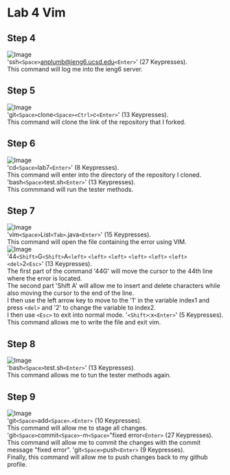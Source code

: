 # Lab 4 Vim <br>
## Step 4 <br>
![Image](ssh.png) <br>
'ssh```<Space>```anplumb@ieng6.ucsd.edu```<Enter>```' (27 Keypresses). <br>
This command will log me into the ieng6 server. 

## Step 5 <br>
![Image](git_clone.png) <br>
'git```<Space>```clone```<Space><Ctrl>```c```<Enter>```' (13 Keypresses). <br>
This command will clone the link of the repository that I forked. 

## Step 6 <br>
![Image](test1.png) <br>
'cd```<Space>```lab7```<Enter>```' (8 Keypresses). <br>
This command will enter into the directory of the repository I cloned. <br>
'bash```<Space>```test.sh```<Enter>```' (13 Keypresses). <br>
This commmand will run the tester methods. 

## Step 7 <br>
![Image](open.png) <br>
'vim```<Space>```List```<Tab>```.java```<Enter>```' (15 Keypresses). <br>
This command will open the file containing the error using VIM. <br>
![Image](edited.png) <br>
'44```<Shift>```G```<Shift>```A```<left>``` ```<left>``` ```<left>``` ```<left>``` ```<left>``` ```<left>``` ```<del>```2```<Esc>```' (13 Keypresses). <br>
The first part of the command '44G' will move the cursor to the 44th line where the error is located. <br>
The second part 'Shift A' will allow me to insert and delete characters while also moving the cursor to the end of the line. <br>
I then use the left arrow key to move to the '1' in the variable index1 and press ```<del>``` and '2' to change the variable to index2. <br>
I then use ```<Esc>``` to exit into normal mode. 
'```<Shift>```:x```<Enter>```' (5 Keypresses). <br>
This command allows me to write the file and exit vim. 

## Step 8 <br>
![Image](test2.png) <br>
'bash```<Space>```test.sh```<Enter>```' (13 Keypresses). <br>
This command allows me to tun the tester methods again. 

## Step 9 <br>
![Image](push.png) <br>
'git```<Space>```add```<Space>```.```<Enter>``` (10 Keypresses). <br>
This command will allow me to stage all changes. <br>
'git```<Space>```commit```<Space>```-m```<Space>```"fixed error```<Enter>``` (27 Keypresses). <br>
This command will allow me to commit the changes with the commit message "fixed error". 
'git```<Space>```push```<Enter>``` (9 Keypresses). <br>
Finally, this command will allow me to push changes back to my github profile. 





